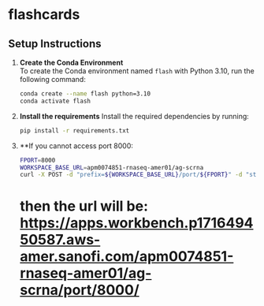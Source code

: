 # flashcards

## Setup Instructions

1. **Create the Conda Environment**  
   To create the Conda environment named `flash` with Python 3.10, run the following command:
   ```bash
   conda create --name flash python=3.10
   conda activate flash
   ```
   
2. **Install the requirements**
   Install the required dependencies by running:
   ```bash
   pip install -r requirements.txt
   ```
3. **If you cannot access port 8000:
   ```bash
   FPORT=8000
   WORKSPACE_BASE_URL=apm0074851-rnaseq-amer01/ag-scrna
   curl -X POST -d "prefix=${WORKSPACE_BASE_URL}/port/${FPORT}" -d "strip_prefix=true" http://localhost:9001/${FPORT}
   ```
   # then the url will be: https://apps.workbench.p171649450587.aws-amer.sanofi.com/apm0074851-rnaseq-amer01/ag-scrna/port/8000/

   
   